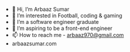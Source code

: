 - 👋 Hi, I’m Arbaaz Sumar
- 👀 I’m interested in Football, coding & gaming
- 🌱 I’m a software engineer graduate
- 💞️ I’m aspiring to be a front-end engineer
- 📫 How to reach me - arbaaz970@gmail.com
- arbaazsumar.com

<!---
arbaaz-77/arbaaz-77 is a ✨ special ✨ repository because its `README.md` (this file) appears on your GitHub profile.
You can click the Preview link to take a look at your changes.
--->
